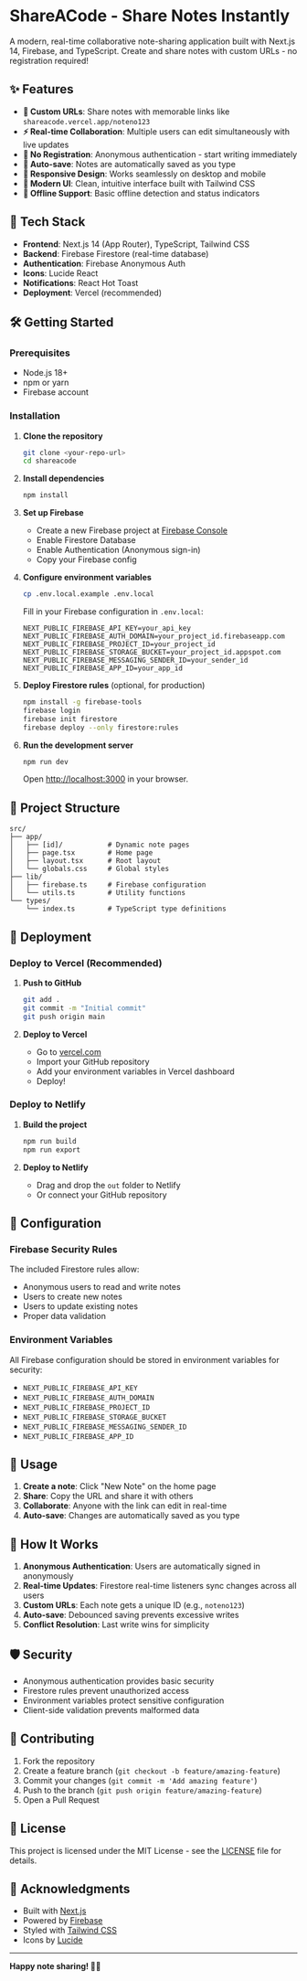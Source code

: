 # ShareACode - Share Notes Instantly

A modern, real-time collaborative note-sharing application built with Next.js 14, Firebase, and TypeScript. Create and share notes with custom URLs - no registration required!

## ✨ Features

- **🔗 Custom URLs**: Share notes with memorable links like `shareacode.vercel.app/noteno123`
- **⚡ Real-time Collaboration**: Multiple users can edit simultaneously with live updates
- **🚫 No Registration**: Anonymous authentication - start writing immediately
- **💾 Auto-save**: Notes are automatically saved as you type
- **📱 Responsive Design**: Works seamlessly on desktop and mobile
- **🎨 Modern UI**: Clean, intuitive interface built with Tailwind CSS
- **🔄 Offline Support**: Basic offline detection and status indicators

## 🚀 Tech Stack

- **Frontend**: Next.js 14 (App Router), TypeScript, Tailwind CSS
- **Backend**: Firebase Firestore (real-time database)
- **Authentication**: Firebase Anonymous Auth
- **Icons**: Lucide React
- **Notifications**: React Hot Toast
- **Deployment**: Vercel (recommended)

## 🛠️ Getting Started

### Prerequisites

- Node.js 18+ 
- npm or yarn
- Firebase account

### Installation

1. **Clone the repository**
   ```bash
   git clone <your-repo-url>
   cd shareacode
   ```

2. **Install dependencies**
   ```bash
   npm install
   ```

3. **Set up Firebase**
   - Create a new Firebase project at [Firebase Console](https://console.firebase.google.com)
   - Enable Firestore Database
   - Enable Authentication (Anonymous sign-in)
   - Copy your Firebase config

4. **Configure environment variables**
   ```bash
   cp .env.local.example .env.local
   ```
   
   Fill in your Firebase configuration in `.env.local`:
   ```env
   NEXT_PUBLIC_FIREBASE_API_KEY=your_api_key
   NEXT_PUBLIC_FIREBASE_AUTH_DOMAIN=your_project_id.firebaseapp.com
   NEXT_PUBLIC_FIREBASE_PROJECT_ID=your_project_id
   NEXT_PUBLIC_FIREBASE_STORAGE_BUCKET=your_project_id.appspot.com
   NEXT_PUBLIC_FIREBASE_MESSAGING_SENDER_ID=your_sender_id
   NEXT_PUBLIC_FIREBASE_APP_ID=your_app_id
   ```

5. **Deploy Firestore rules** (optional, for production)
   ```bash
   npm install -g firebase-tools
   firebase login
   firebase init firestore
   firebase deploy --only firestore:rules
   ```

6. **Run the development server**
   ```bash
   npm run dev
   ```

   Open [http://localhost:3000](http://localhost:3000) in your browser.

## 📁 Project Structure

```
src/
├── app/
│   ├── [id]/           # Dynamic note pages
│   ├── page.tsx        # Home page
│   ├── layout.tsx      # Root layout
│   └── globals.css     # Global styles
├── lib/
│   ├── firebase.ts     # Firebase configuration
│   └── utils.ts        # Utility functions
└── types/
    └── index.ts        # TypeScript type definitions
```

## 🚀 Deployment

### Deploy to Vercel (Recommended)

1. **Push to GitHub**
   ```bash
   git add .
   git commit -m "Initial commit"
   git push origin main
   ```

2. **Deploy to Vercel**
   - Go to [vercel.com](https://vercel.com)
   - Import your GitHub repository
   - Add your environment variables in Vercel dashboard
   - Deploy!

### Deploy to Netlify

1. **Build the project**
   ```bash
   npm run build
   npm run export
   ```

2. **Deploy to Netlify**
   - Drag and drop the `out` folder to Netlify
   - Or connect your GitHub repository

## 🔧 Configuration

### Firebase Security Rules

The included Firestore rules allow:
- Anonymous users to read and write notes
- Users to create new notes
- Users to update existing notes
- Proper data validation

### Environment Variables

All Firebase configuration should be stored in environment variables for security:

- `NEXT_PUBLIC_FIREBASE_API_KEY`
- `NEXT_PUBLIC_FIREBASE_AUTH_DOMAIN`
- `NEXT_PUBLIC_FIREBASE_PROJECT_ID`
- `NEXT_PUBLIC_FIREBASE_STORAGE_BUCKET`
- `NEXT_PUBLIC_FIREBASE_MESSAGING_SENDER_ID`
- `NEXT_PUBLIC_FIREBASE_APP_ID`

## 📝 Usage

1. **Create a note**: Click "New Note" on the home page
2. **Share**: Copy the URL and share it with others
3. **Collaborate**: Anyone with the link can edit in real-time
4. **Auto-save**: Changes are automatically saved as you type

## 🔄 How It Works

1. **Anonymous Authentication**: Users are automatically signed in anonymously
2. **Real-time Updates**: Firestore real-time listeners sync changes across all users
3. **Custom URLs**: Each note gets a unique ID (e.g., `noteno123`)
4. **Auto-save**: Debounced saving prevents excessive writes
5. **Conflict Resolution**: Last write wins for simplicity

## 🛡️ Security

- Anonymous authentication provides basic security
- Firestore rules prevent unauthorized access
- Environment variables protect sensitive configuration
- Client-side validation prevents malformed data

## 🤝 Contributing

1. Fork the repository
2. Create a feature branch (`git checkout -b feature/amazing-feature`)
3. Commit your changes (`git commit -m 'Add amazing feature'`)
4. Push to the branch (`git push origin feature/amazing-feature`)
5. Open a Pull Request

## 📄 License

This project is licensed under the MIT License - see the [LICENSE](LICENSE) file for details.

## 🙏 Acknowledgments

- Built with [Next.js](https://nextjs.org/)
- Powered by [Firebase](https://firebase.google.com/)
- Styled with [Tailwind CSS](https://tailwindcss.com/)
- Icons by [Lucide](https://lucide.dev/)

---

**Happy note sharing! 📝✨**
